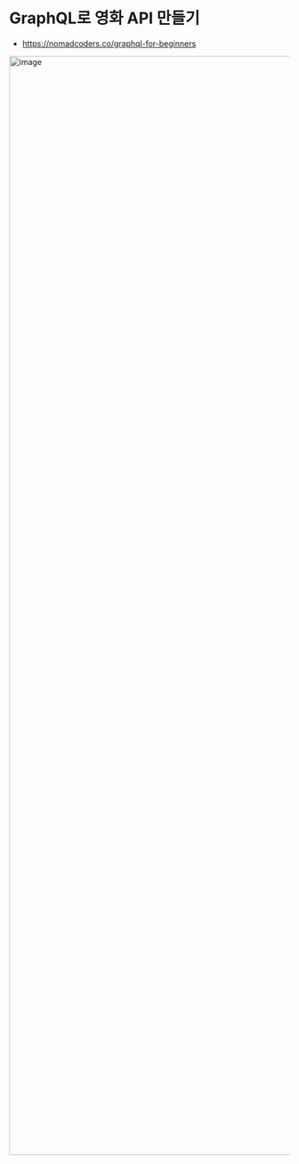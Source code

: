 # GraphQL로 영화 API 만들기
- https://nomadcoders.co/graphql-for-beginners
  
 <img width="1973" alt="image" src="https://github.com/user-attachments/assets/63d1cd18-9a34-4bba-9867-d0bd20e0da18">
